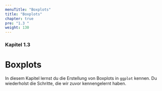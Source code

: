 ```yaml
---
menuTitle: "Boxplots"
title: "Boxplots"
chapter: true
pre: "1.3 "
weight: 130
---
```


### Kapitel 1.3

# Boxplots

In diesem Kapitel lernst du die Erstellung von Boxplots in `ggplot` kennen. Du wiederholst die Schritte, die wir zuvor kennengelernt haben. 
